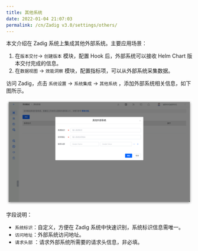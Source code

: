 ```yaml
---
title: 其他系统
date: 2022-01-04 21:07:03
permalink: /cn/Zadig v3.0/settings/others/
---
```


本文介绍在 Zadig 系统上集成其他外部系统。主要应用场景：
1. 在`版本交付`-> `创建版本` 模块，配置 Hook 后，外部系统可以接收 Helm Chart 版本交付完成的信息。
2. 在`数据视图` -> `效能洞察` 模块，配置指标项，可以从外部系统采集数据。

访问 Zadig，点击 `系统设置` -> `系统集成`  -> `其他系统` ，添加外部系统相关信息，如下图所示。

![add_external_systems](../../../_images/add_external_systems.png)

字段说明：

- `系统标识`：自定义，方便在 Zadig 系统中快速识别，系统标识信息需唯一。
- `访问地址`：外部系统访问地址。
- `请求头部` ：请求外部系统所需要的请求头信息，非必填。